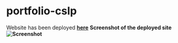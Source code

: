 # portfolio-cslp
Website has been deployed  <strong><a href="https://nervous-euler-d75cfb.netlify.app/"> here</a></strong>
<strong> Screenshot of the deployed site <strong>
<br>
![Screenshot](https://firebasestorage.googleapis.com/v0/b/fir-demo-7bbf9.appspot.com/o/Screenshot%20(495).png?alt=media&token=0ea3782e-23a6-404b-a038-f993f9c27748)
